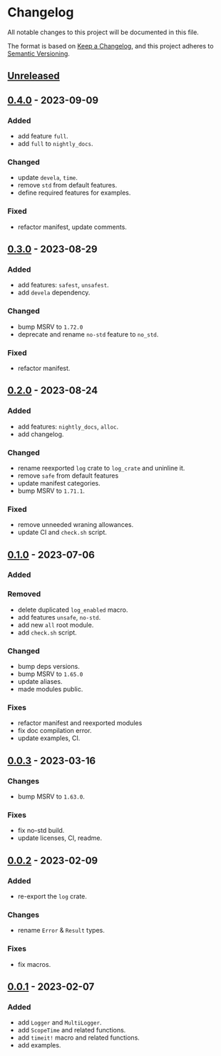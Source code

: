 # Changelog

All notable changes to this project will be documented in this file.

The format is based on [Keep a Changelog], and this project adheres to
[Semantic Versioning].

## [Unreleased]

## [0.4.0] - 2023-09-09

### Added
- add feature `full`.
- add `full` to `nightly_docs`.

### Changed
- update `devela`, `time`.
- remove `std` from default features.
- define required features for examples.

### Fixed
- refactor manifest, update comments.

## [0.3.0] - 2023-08-29

### Added
- add features: `safest`, `unsafest`.
- add `devela` dependency.

### Changed
- bump MSRV to `1.72.0`
- deprecate and rename `no-std` feature to `no_std`.

### Fixed
- refactor manifest.

## [0.2.0] - 2023-08-24

### Added
- add features: `nightly_docs`, `alloc`.
- add changelog.

### Changed
- rename reexported `log` crate to `log_crate` and uninline it.
- remove `safe` from default features
- update manifest categories.
- bump MSRV to `1.71.1`.

### Fixed
- remove unneeded wraning allowances.
- update CI and `check.sh` script.

## [0.1.0] - 2023-07-06

### Added

### Removed
- delete duplicated `log_enabled` macro.
- add features `unsafe`, `no-std`.
- add new `all` root module.
- add `check.sh` script.

### Changed
- bump deps versions.
- bump MSRV to `1.65.0`
- update aliases.
- made modules public.

### Fixes
- refactor manifest and reexported modules
- fix doc compilation error.
- update examples, CI.

## [0.0.3] - 2023-03-16

### Changes
- bump MSRV to `1.63.0`.

### Fixes
- fix no-std build.
- update licenses, CI, readme.

## [0.0.2] - 2023-02-09

### Added
- re-export the `log` crate.

### Changes
- rename `Error` & `Result` types.

### Fixes
- fix macros.

## [0.0.1] - 2023-02-07

### Added
- add `Logger` and `MultiLogger`.
- add `ScopeTime` and related functions.
- add `timeit!` macro and related functions.
- add examples.


[unreleased]: https://github.com/andamira/depura/compare/v0.4.0...HEAD
[0.4.0]: https://github.com/andamira/depura/releases/tag/v0.4.0
[0.3.0]: https://github.com/andamira/depura/releases/tag/v0.3.0
[0.2.0]: https://github.com/andamira/depura/releases/tag/v0.2.0
[0.1.0]: https://github.com/andamira/depura/releases/tag/v0.1.0
[0.0.3]: https://github.com/andamira/depura/releases/tag/v0.0.3
[0.0.2]: https://github.com/andamira/depura/releases/tag/v0.0.2
[0.0.1]: https://github.com/andamira/depura/releases/tag/v0.0.1

[Keep a Changelog]: https://keepachangelog.com/en/1.0.0/
[Semantic Versioning]: https://semver.org/spec/v2.0.0.html
